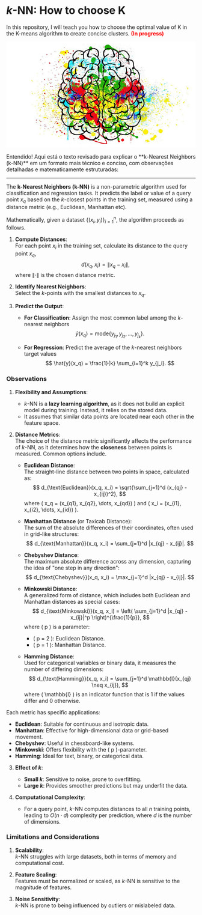 # $k$-NN: How to choose K

In this repository, I will teach you how to choose the optimal value of K in the K-means algorithm to create concise clusters. **<span style="color:red;">(In progress)</span>**

<p align="center">
  <img src="https://github.com/VictorFrancheto/K_means-How_to_choose_K/blob/main/k_means.jpg">
</p>
Entendido! Aqui está o texto revisado para explicar o **k-Nearest Neighbors (k-NN)** em um formato mais técnico e conciso, com observações detalhadas e matematicamente estruturadas:

---

The **k-Nearest Neighbors (k-NN)** is a non-parametric algorithm used for classification and regression tasks. It predicts the label or value of a query point $x_q$ based on the $k$-closest points in the training set, measured using a distance metric (e.g., Euclidean, Manhattan etc).

Mathematically, given a dataset $\{(x_i, y_i)\}_{i=1}^n$, the algorithm proceeds as follows.

1. **Compute Distances**:  
   For each point $x_i$ in the training set, calculate its distance to the query point $x_q$, 
   $$d(x_q, x_i) = \|x_q - x_i\|,$$
   where $\| \cdot \|$ is the chosen distance metric.

2. **Identify Nearest Neighbors**:  
   Select the $k$-points with the smallest distances to $x_q$.

3. **Predict the Output**:  
   - **For Classification**: Assign the most common label among the $k$-nearest neighbors
     $$
     \hat{y}(x_q) = \text{mode}\{y_{j_1}, y_{j_2}, \ldots, y_{j_k}\}.
     $$
     
   - **For Regression**: Predict the average of the $k$-nearest neighbors target values
     $$
     \hat{y}(x_q) = \frac{1}{k} \sum_{i=1}^k y_{j_i}.
     $$

### Observations

1. **Flexibility and Assumptions**:
   - $k$-NN is a **lazy learning algorithm**, as it does not build an explicit model during training. Instead, it relies on the stored data.
   - It assumes that similar data points are located near each other in the feature space.

2. **Distance Metrics**:  
   The choice of the distance metric significantly affects the performance of $k$-NN, as it determines how the **closeness** between points is measured. Common options include.

   - **Euclidean Distance**:  
     The straight-line distance between two points in space, calculated as:
     $$
     d_{\text{Euclidean}}(x_q, x_i) = \sqrt{\sum_{j=1}^d (x_{qj} - x_{ij})^2},
     $$
     where \( x_q = (x_{q1}, x_{q2}, \dots, x_{qd}) \) and \( x_i = (x_{i1}, x_{i2}, \dots, x_{id}) \).

   - **Manhattan Distance** (or Taxicab Distance):  
     The sum of the absolute differences of their coordinates, often used in grid-like structures:
     $$
     d_{\text{Manhattan}}(x_q, x_i) = \sum_{j=1}^d |x_{qj} - x_{ij}|.
     $$

   - **Chebyshev Distance**:  
     The maximum absolute difference across any dimension, capturing the idea of "one step in any direction":
     $$
     d_{\text{Chebyshev}}(x_q, x_i) = \max_{j=1}^d |x_{qj} - x_{ij}|.
     $$

   - **Minkowski Distance**:  
     A generalized form of distance, which includes both Euclidean and Manhattan distances as special cases:
     $$
     d_{\text{Minkowski}}(x_q, x_i) = \left( \sum_{j=1}^d |x_{qj} - x_{ij}|^p \right)^{\frac{1}{p}},
     $$
     where \( p \) is a parameter:
     - \( p = 2 \): Euclidean Distance.
     - \( p = 1 \): Manhattan Distance.

   - **Hamming Distance**:  
     Used for categorical variables or binary data, it measures the number of differing dimensions:
     $$
     d_{\text{Hamming}}(x_q, x_i) = \sum_{j=1}^d \mathbb{I}(x_{qj} \neq x_{ij}),
     $$
     where \( \mathbb{I} \) is an indicator function that is 1 if the values differ and 0 otherwise.

Each metric has specific applications:
- **Euclidean**: Suitable for continuous and isotropic data.
- **Manhattan**: Effective for high-dimensional data or grid-based movement.
- **Chebyshev**: Useful in chessboard-like systems.
- **Minkowski**: Offers flexibility with the \( p \)-parameter.
- **Hamming**: Ideal for text, binary, or categorical data.

3. **Effect of $k$**:
   - **Small $k$**: Sensitive to noise, prone to overfitting.
   - **Large $k$**: Provides smoother predictions but may underfit the data.

4. **Computational Complexity**:
   - For a query point, $k$-NN computes distances to all $n$ training points, leading to $O(n \cdot d)$ complexity per prediction, where $d$ is the number of dimensions. 

### Limitations and Considerations

1. **Scalability**:  
   $k$-NN struggles with large datasets, both in terms of memory and computational cost.
   
2. **Feature Scaling**:  
   Features must be normalized or scaled, as $k$-NN is sensitive to the magnitude of features.

3. **Noise Sensitivity**:  
   $k$-NN is prone to being influenced by outliers or mislabeled data.
